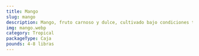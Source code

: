```yaml
---
title: Mango
slug: mango
description: Mango, fruto carnoso y dulce, cultivado bajo condiciones tropicales óptimas en RD. Reconocido por su sabor intenso y textura suave, se cosecha en su punto de madurez para garantizar calidad premium. Ideal para retail, foodservice o distribución masiva, cumpliendo con estándares internacionales de sabor y presentación.
img: mango.webp
category: Tropical
packageType: Caja
pounds: 4-8 libras
---
```

